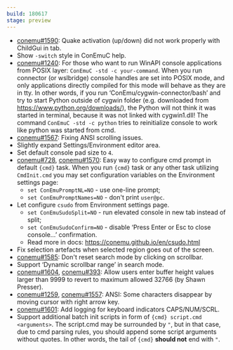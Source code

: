 ```yaml
---
build: 180617
stage: preview
---
```


* [conemu#1590](https://github.com/Maximus5/ConEmu/issues/1590): Quake activation (up/down) did not work properly with ChildGui in tab.
* Show `-switch` style in ConEmuC help.
* [conemu#1240](https://github.com/Maximus5/ConEmu/issues/1240): For those who want to run WinAPI console applications from POSIX layer: `ConEmuC -std -c your-command`.
  When you run connector (or wslbridge) console handles are set into POSIX mode,
  and only applications directly compiled for this mode will behave as they are in tty.
  In other words, if you run ‘ConEmu/cygwin-connector/bash’ and try to start Python
  outside of cygwin folder (e.g. downloaded from https://www.python.org/downloads/),
  the Python will not think it was started in terminal, because it was not linked
  with cygwin1.dll!
  The command `ConEmuC -std -c python` tries to reinitialize console to work
  like python was started from cmd.
* [conemu#1567](https://github.com/Maximus5/ConEmu/issues/1567): Fixing ANSI scrolling issues.
* Slightly expand Settings/Environment editor area.
* Set default console pad size to `4`.
* [conemu#728](https://github.com/Maximus5/ConEmu/issues/728), [conemu#1570](https://github.com/Maximus5/ConEmu/issues/1570): Easy way to configure cmd prompt in default `{cmd}` task.
  When you run `{cmd}` task or any other task utilizing `CmdInit.cmd`
  you may set configuration variables on the Environment settings page:
  * `set ConEmuPromptNL=NO` - use one-line prompt;
  * `set ConEmuPromptNames=NO` - don't print `user@pc`.
* Let configure `csudo` from Environment settings page.
  * `set ConEmuSudoSplit=NO` - run elevated console in new tab instead of split;
  * `set ConEmuSudoConfirm=NO` - disable ‘Press Enter or Esc to close console…’ confirmation.
  * Read more in docs: https://conemu.github.io/en/csudo.html
* Fix selection artefacts when selected region goes out of the screen.
* [conemu#1585](https://github.com/Maximus5/ConEmu/issues/1585): Don't reset search mode by clicking on scrollbar.
* Support ‘Dynamic scrollbar range’ in search mode.
* [conemu#1604](https://github.com/Maximus5/ConEmu/issues/1604), [conemu#393](https://github.com/Maximus5/ConEmu/issues/393): Allow users enter buffer height values larger than 9999 to revert to maximum allowed 32766 (by Shawn Presser).
* [conemu#1259](https://github.com/Maximus5/ConEmu/issues/1259), [conemu#1557](https://github.com/Maximus5/ConEmu/issues/1557): ANSI: Some characters disappear by moving cursor with right arrow key.
* [conemu#1601](https://github.com/Maximus5/ConEmu/issues/1601): Add logging for keyboard indicators CAPS/NUM/SCRL.
* Support additional batch init scripts in form of `{cmd} script.cmd <arguments>`.
  The script.cmd may be surrounded by `"`, but in that case, due to cmd parsing rules,
  you should append some script arguments without quotes.
  In other words, the tail of `{cmd}` **should not** end with `"`.
